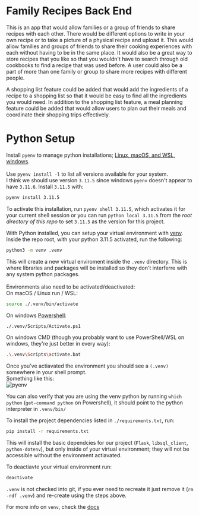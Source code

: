 # Family Recipes Back End
This is an app that would allow families or a group of friends to share recipes with each other. There would be different options to write in your own recipe or to take a picture of a physical recipe and upload it. This would allow families and groups of friends to share their cooking experiences with each without having to be in the same place. It would also be a great way to store recipes that you like so that you wouldn't have to search through old cookbooks to find a recipe that was used before. A user could also be a part of more than one family or group to share more recipes with different people.

A shopping list feature could be added that would add the ingredients of a recipe to a shopping list so that it would be easy to find all the ingredients you would need. In addition to the shopping list feature, a meal planning feature could be added that would allow users to plan out their meals and coordinate their shopping trips effectively.


# Python Setup
Install `pyenv` to manage python installations; [Linux, macOS, and WSL](https://github.com/pyenv/pyenv/tree/master?tab=readme-ov-file#unixmacos), [windows](https://github.com/pyenv-win/pyenv-win?tab=readme-ov-file#installation).  
<br>
Use `pyenv install -l` to list all versions available for your system.  
I think we should use version `3.11.5` since windows `pyenv` doesn't appear to have `3.11.6`. Install `3.11.5` with:
```sh
pyenv install 3.11.5
```
To activate this installation, run `pyenv shell 3.11.5`, which activates it for your current shell session or you can run `python local 3.11.5` from the *root directory of this repo* to set `3.11.5` as the version for this project.  

With Python installed, you can setup your virtual environment with [venv](https://docs.python.org/3/library/venv.html). Inside the repo root, with your python 3.11.5 activated, run the following:
```sh
python3 -m venv .venv
```
This will create a new virtual enviroment inside the `.venv` directory. This is where libraries and packages will be installed so they don't interferre with any system python packages.  
<br>
Environments also need to be activated/deactivated:  
On macOS / Linux run / WSL:
```sh
source ./.venv/bin/activate
```
On windows [Powershell](https://github.com/PowerShell/PowerShell):
```sh
./.venv/Scripts/Activate.ps1
```
On windows CMD (though you probably want to use PowerShell/WSL on windows, they're just better in every way):
```sh
.\.venv\Scripts\activate.bat
```

Once you've actiavated the environment you should see a `(.venv)` somewhere in your shell prompt.  
Something like this:  
![pyenv](https://github.com/marshnoe000/family-recipes/assets/37233002/aff29557-1bc4-4d5e-b17a-91c60c69f02f)

You can also verify that you are using the venv python by running `which python` (`get-command python` on Powershell), it should point to the python interpreter in `.venv/bin/`  

To install the project dependencies listed in `./requirements.txt`, run:
```sh
pip install -r requirements.txt
```

This will install the basic dependcies for our project (`Flask`, `libsql_client`, `python-dotenv`), but only inside of your virtual environment; they will not be accessible without the environment actiavated.  

To deactiavte your virtual environment run:
```sh
deactivate
```

`.venv` is not checked into git, if you ever need to recreate it just remove it (`rm -rdf .venv`) and re-create using the steps above.  

For more info on `venv`, check the [docs](https://docs.python.org/3/library/venv.html)

